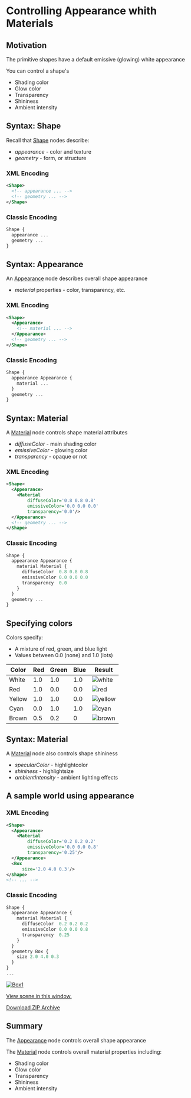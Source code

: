 # Controlling Appearance whith Materials

## Motivation

The primitive shapes have a default emissive (glowing) white appearance

You can control a shape's

- Shading color
- Glow color
- Transparency
- Shininess
- Ambient intensity

## Syntax: Shape

Recall that [Shape](https://www.web3d.org/documents/specifications/19775-1/V3.3/Part01/components/shape.html#Shape) nodes describe:

- *appearance* - color and texture
- *geometry* - form, or structure

### XML Encoding

```xml
<Shape>
  <!-- appearance ... -->
  <!-- geometry ... -->
</Shape>
```

### Classic Encoding

```js
Shape {
  appearance ...
  geometry ...
}
```

## Syntax: Appearance

An [Appearance](https://www.web3d.org/documents/specifications/19775-1/V3.3/Part01/components/shape.html#Appearance) node describes overall shape appearance

- *material* properties - color, transparency, etc.

### XML Encoding

```xml
<Shape>
  <Appearance>
    <!-- material ... -->
  </Appearance>
  <!-- geometry ... -->
</Shape>
```

### Classic Encoding

```js
Shape {
  appearance Appearance {
    material ...
  }
  geometry ...
}
```

## Syntax: Material

A [Material](https://www.web3d.org/documents/specifications/19775-1/V3.3/Part01/components/shape.html#Material) node controls shape material attributes

- *diffuseColor* - main shading color
- *emissiveColor* - glowing color
- *transparency* - opaque or not

### XML Encoding

```xml
<Shape>
  <Appearance>
    <Material
        diffuseColor='0.8 0.8 0.8'
        emissiveColor='0.0 0.0 0.0'
        transparency='0.0'/>
  </Appearance>
  <!-- geometry ... -->
</Shape>
```

### Classic Encoding

```js
Shape {
  appearance Appearance {
    material Material {
      diffuseColor  0.8 0.8 0.8
      emissiveColor 0.0 0.0 0.0
      transparency  0.0
    }
  }
  geometry ...
}
```

## Specifying colors

Colors specify:

- A mixture of red, green, and blue light
- Values between 0.0 (none) and 1.0 (lots)

| Color  | Red | Green | Blue | Result      |
|--------|-----|-------|------|-------------|
| White  | 1.0 | 1.0   | 1.0  | ![white][]  |
| Red    | 1.0 | 0.0   | 0.0  | ![red][]    |
| Yellow | 1.0 | 1.0   | 0.0  | ![yellow][] |
| Cyan   | 0.0 | 1.0   | 1.0  | ![cyan][]   |
| Brown  | 0.5 | 0.2   | 0    | ![brown][]  |

  [white]: https://via.placeholder.com/15/ffffff/000000?text=+
  [red]: https://via.placeholder.com/15/ff0000/000000?text=+
  [yellow]: https://via.placeholder.com/15/fff000/000000?text=+
  [cyan]: https://via.placeholder.com/15/00ffff/000000?text=+
  [brown]: https://via.placeholder.com/15/692929/000000?text=+

## Syntax: Material

A [Material](https://www.web3d.org/documents/specifications/19775-1/V3.3/Part01/components/shape.html#Material) node also controls shape shininess

- *specularColor* - highlightcolor
- *shininess* - highlightsize
- *ambientIntensity* - ambient lighting effects

## A sample world using appearance

### XML Encoding

```xml
<Shape>
  <Appearance>
    <Material
        diffuseColor='0.2 0.2 0.2'
        emissiveColor='0.0 0.0 0.8'
        transparency='0.25'/>
  </Appearance>
  <Box
      size='2.0 4.0 0.3'/>
</Shape>
<!-- ... -->
```

### Classic Encoding

```js
Shape {
  appearance Appearance {
    material Material {
      diffuseColor  0.2 0.2 0.2
      emissiveColor 0.0 0.0 0.8
      transparency  0.25
    }
  }
  geometry Box {
    size 2.0 4.0 0.3
  }
}
...
```

[![Box1](https://create3000.github.io/media/tutorials/scenes/box1/screenshot.png)](https://create3000.github.io/media/tutorials/scenes/box1/example.html)

[View scene in this window.](https://create3000.github.io/media/tutorials/scenes/box1/example.html)

[Download ZIP Archive](https://create3000.github.io/media/tutorials/scenes/box1/box1.zip)

## Summary

The [Appearance](https://www.web3d.org/documents/specifications/19775-1/V3.3/Part01/components/shape.html#Appearance) node controls overall shape appearance

The [Material](https://www.web3d.org/documents/specifications/19775-1/V3.3/Part01/components/shape.html#Material) node controls overall material properties including:

- Shading color
- Glow color
- Transparency
- Shininess
- Ambient intensity

